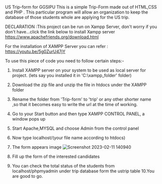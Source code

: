 US Trip-form for GGSIPU 
This is a simple Trip-Form made out of HTML,CSS and PHP . This particular program will allow an organization to keep the database of those students whole are applying for the US trip.

DECLARATION :This project can be run on Xampp Server, don't worry if you don't have...click the link below to install Xampp server https://www.apachefriends.org/download.html

For the installation of XAMPP Server you can refer : https://youtu.be/5g0ZurU47jY

To use this piece of code you need to follow certain steps:-

1. Install XAMPP server on your system to be used as local server for project. (lets say you installed it in 'C:\xampp_folder' folder)
2. Download the zip file and unzip the file in htdocs under the XAMPP folder
3. Rename the folder from 'Trip-form' to 'trip' or any other shorter name ,so that it becomes easy to write the url at the time of working.
4. Go to your Start button and then type XAMPP CONTROL PANEL, a window pops up
5. Start Apache,MYSQL and choose Admin from the control panel
6. Now type localhost/(your file name according to htdocs)
7. The form appears image
![Screenshot 2023-02-11 140940](https://user-images.githubusercontent.com/89570308/218248902-e241a18d-5b0f-446a-a499-71833dfc7cd6.jpg)


8. Fill up the form of the interested candidates
9. You can check the total status of the students from localhost/phpmyadmin under trip database form the ustrip table
10.You are good to go.
